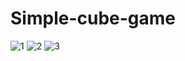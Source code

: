 # Simple-cube-game

![1](https://user-images.githubusercontent.com/73494806/224348263-4077e10a-b4b9-4d5f-a9d6-5765009fc900.PNG)
![2](https://user-images.githubusercontent.com/73494806/224348286-c1d26c22-9ba2-44ea-8afc-7c99fa86fefe.PNG)
![3](https://user-images.githubusercontent.com/73494806/224348292-ecac7d8e-6661-40db-9f7e-a433695f2e40.PNG)
